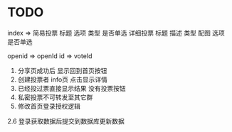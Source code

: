 # TODO
index => 简易投票 标题 选项 类型 是否单选
		详细投票   标题 描述 类型 配图 选项 是否单选


openid => openId
id => voteId

1. 分享页成功后 显示回到首页按钮
2. 创建投票者 info页 点击显示详情
3. 已经投过票直接显示结果 没有投票按钮
4. 私密投票不可转发至其它群
5. 修改首页登录授权逻辑

2.6
登录获取数据后提交到数据库更新数据